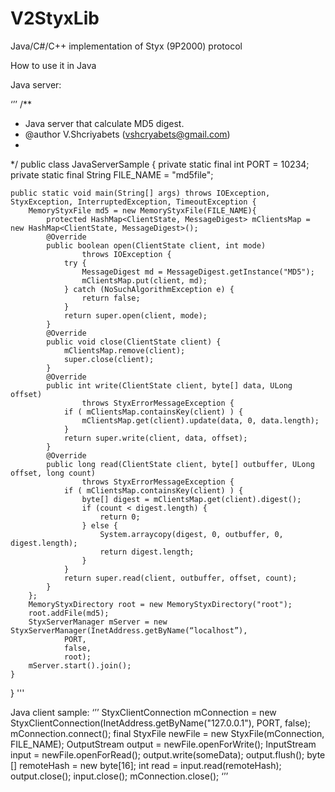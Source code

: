 V2StyxLib
=========

Java/C#/C++ implementation of Styx (9P2000) protocol


How to use it in Java

Java server:

‘’’
/**
 * Java server that calculate MD5 digest.
 * @author V.Shcriyabets (vshcryabets@gmail.com)
 *
 */
public class JavaServerSample {
    private static final int PORT = 10234;
    private static final String FILE_NAME = "md5file";

    public static void main(String[] args) throws IOException, StyxException, InterruptedException, TimeoutException {
        MemoryStyxFile md5 = new MemoryStyxFile(FILE_NAME){
            protected HashMap<ClientState, MessageDigest> mClientsMap = new HashMap<ClientState, MessageDigest>();
            @Override
            public boolean open(ClientState client, int mode)
                    throws IOException {
                try {
                    MessageDigest md = MessageDigest.getInstance("MD5");
                    mClientsMap.put(client, md);
                } catch (NoSuchAlgorithmException e) {
                    return false;
                }
                return super.open(client, mode);
            }
            @Override
            public void close(ClientState client) {
                mClientsMap.remove(client);
                super.close(client);
            }
            @Override
            public int write(ClientState client, byte[] data, ULong offset)
                    throws StyxErrorMessageException {
                if ( mClientsMap.containsKey(client) ) {
                    mClientsMap.get(client).update(data, 0, data.length);
                }
                return super.write(client, data, offset);
            }
            @Override
            public long read(ClientState client, byte[] outbuffer, ULong offset, long count)
                    throws StyxErrorMessageException {
                if ( mClientsMap.containsKey(client) ) {
                    byte[] digest = mClientsMap.get(client).digest();
                    if (count < digest.length) {
                        return 0;
                    } else {
                        System.arraycopy(digest, 0, outbuffer, 0, digest.length);
                        return digest.length;
                    }
                }
                return super.read(client, outbuffer, offset, count);
            }
        };
        MemoryStyxDirectory root = new MemoryStyxDirectory("root");
        root.addFile(md5);
        StyxServerManager mServer = new StyxServerManager(InetAddress.getByName(“localhost”),
                PORT,
                false,
                root);
        mServer.start().join();
    }
}
'''

Java client sample:
‘’’
        StyxClientConnection mConnection = new StyxClientConnection(InetAddress.getByName("127.0.0.1"), PORT, false);
        mConnection.connect();
        final StyxFile newFile = new StyxFile(mConnection, FILE_NAME);
        OutputStream output = newFile.openForWrite();
        InputStream input = newFile.openForRead();
        output.write(someData);
        output.flush();
        byte [] remoteHash = new byte[16];
        int read = input.read(remoteHash);
        output.close();
        input.close();
        mConnection.close();
‘’’
